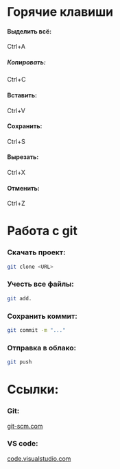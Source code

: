 # Горячие клавиши
#### Выделить всё:
Ctrl+A
##### Копировать:
Ctrl+C
#### Вставить:
Ctrl+V
#### Сохранить:
Ctrl+S
#### Вырезать:
Ctrl+X
#### Отменить:
Ctrl+Z

# Работа с git
### Скачать проект:
```bash
git clone <URL>
```
### Учесть все файлы:
```bash
git add.
```
### Сохранить коммит:
```bash
git commit -m "..."
```
### Отправка в облако:
```bash
git push
```

# Ссылки:
### Git:
[git-scm.com](https://git-scm.com)
### VS code:
[code.visualstudio.com](https://code.visualstudio.com/)
